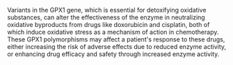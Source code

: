 Variants in the GPX1 gene, which is essential for detoxifying oxidative substances, can alter the effectiveness of the enzyme in neutralizing oxidative byproducts from drugs like doxorubicin and cisplatin, both of which induce oxidative stress as a mechanism of action in chemotherapy. These GPX1 polymorphisms may affect a patient's response to these drugs, either increasing the risk of adverse effects due to reduced enzyme activity, or enhancing drug efficacy and safety through increased enzyme activity.